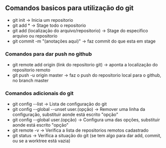 ## Comandos basicos para utilização do git

- git init -> Inicia um repositorio
- git add * -> Stage todo o repositorio
- git add (localização do arquivo/repositorio) -> Stage do especifico arquivo ou repositorio
- git commit -m "(anotações aqui)" -> faz commit do que esta em stage

### Comandos para dar push no github

- git remote add origin (link do repositorio git) -> aponta a localização do repositorio remoto
- git push -u origin master -> faz o push do repositorio local para o github, no branch master

### Comandos adicionais do git

- git config --list -> Lista de configuração do git
- git config --global --unset user.(opção) -> Remover uma linha da configuração, substituir aonde está escrito "opção"
- git config --global user.(opção) -> Configura uma das opções, substituir aonde está escrito "opção"
- git remote -v -> Verifica a lista de repositorios remotos cadastrado
- git status -> Verifica a situação do git (se tem algo para dar add, commit, ou se a worktree está vazia)